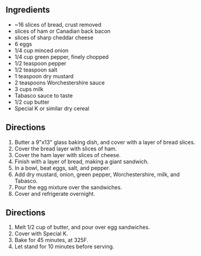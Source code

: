 ## Ingredients
- ~16 slices of bread, crust removed
- slices of ham or Canadian back bacon
- slices of sharp cheddar cheese
- 6 eggs
- 1/4 cup minced onion
- 1/4 cup green pepper, finely chopped
- 1/2 teaspoon pepper
- 1/2 teaspoon salt
- 1 teaspoon dry mustard
- 2 teaspoons Worchestershire sauce
- 3 cups milk
- Tabasco sauce to taste
- 1/2 cup butter
- Special K or similar dry cereal

## Directions
1. Butter a 9"x13" glass baking dish, and cover with a layer of bread slices.
1. Cover the bread layer with slices of ham.
1. Cover the ham layer with slices of cheese.
1. Finish with a layer of bread, making a giant sandwich.
1. In a bowl, beat eggs, salt, and pepper.
1. Add dry mustard, onion, green pepper, Worchestershire, milk, and Tabasco.
1. Pour the egg mixture over the sandwiches.
1. Cover and refrigerate overnight.

## Directions
1. Melt 1/2 cup of butter, and pour over egg sandwiches.
1. Cover with Special K.
1. Bake for 45 minutes, at 325F.
1. Let stand for 10 minutes before serving.

